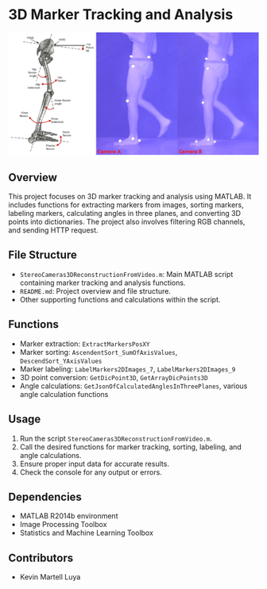# 3D Marker Tracking and Analysis

![Alt text](./img/image.png)

## Overview
This project focuses on 3D marker tracking and analysis using MATLAB. It includes functions for extracting markers from images, sorting markers, labeling markers, calculating angles in three planes, and converting 3D points into dictionaries. The project also involves filtering RGB channels, and sending HTTP request.

## File Structure
- `StereoCameras3DReconstructionFromVideo.m`: Main MATLAB script containing marker tracking and analysis functions.
- `README.md`: Project overview and file structure.
- Other supporting functions and calculations within the script.

## Functions
- Marker extraction: `ExtractMarkersPosXY`
- Marker sorting: `AscendentSort_SumOfAxisValues`, `DescendSort_YAxisValues`
- Marker labeling: `LabelMarkers2DImages_7`, `LabelMarkers2DImages_9`
- 3D point conversion: `GetDicPoint3D`, `GetArrayDicPoints3D`
- Angle calculations: `GetJsonOfCalculatedAnglesInThreePlanes`, various angle calculation functions

## Usage
1. Run the script `StereoCameras3DReconstructionFromVideo.m`.
2. Call the desired functions for marker tracking, sorting, labeling, and angle calculations.
3. Ensure proper input data for accurate results.
4. Check the console for any output or errors.

## Dependencies
- MATLAB R2014b environment
- Image Processing Toolbox
- Statistics and Machine Learning Toolbox

## Contributors
- Kevin Martell Luya